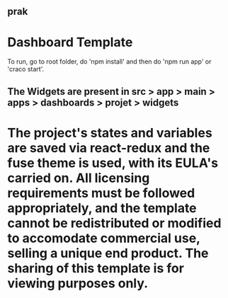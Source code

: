 ## prak

# Dashboard Template

To run, go to root folder, do 'npm install' and then do 'npm run app' or 'craco start'.

## The Widgets are present in src > app > main > apps > dashboards > projet > widgets

# The project's states and variables are saved via react-redux and the fuse theme is used, with its EULA's carried on. All licensing requirements must be followed appropriately, and the template cannot be redistributed or modified to accomodate commercial use, selling a unique end product. The sharing of this template is for viewing purposes only.
